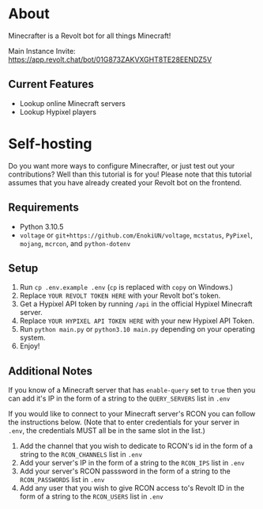 # About
Minecrafter is a Revolt bot for all things Minecraft!

Main Instance Invite: https://app.revolt.chat/bot/01G873ZAKVXGHT8TE28EENDZ5V

## Current Features
* Lookup online Minecraft servers
* Lookup Hypixel players



# Self-hosting
Do you want more ways to configure Minecrafter, or just test out your contributions? Well than this tutorial is for you! Please note that this tutorial assumes that you have already created your Revolt bot on the frontend.

## Requirements
* Python 3.10.5
* `voltage` or `git+https://github.com/EnokiUN/voltage`, `mcstatus`, `PyPixel`, `mojang`, `mcrcon`, and `python-dotenv`

## Setup
1. Run `cp .env.example .env` (`cp` is replaced with `copy` on Windows.)
2. Replace `YOUR REVOLT TOKEN HERE` with your Revolt bot's token.
3. Get a Hypixel API token by running `/api` in the official Hypixel Minecraft server.
4. Replace `YOUR HYPIXEL API TOKEN HERE` with your new Hypixel API Token.
5. Run `python main.py` or `python3.10 main.py` depending on your operating system.
6. Enjoy!

## Additional Notes
If you know of a Minecraft server that has `enable-query` set to `true` then you can add it's IP in the form of a string to the `QUERY_SERVERS` list in `.env`

If you would like to connect to your Minecraft server's RCON you can follow the instructions below. (Note that to enter credentials for your server in `.env`, the credentials MUST all be in the same slot in the list.)
1. Add the channel that you wish to dedicate to RCON's id in the form of a string to the `RCON_CHANNELS` list in `.env`
2. Add your server's IP in the form of a string to the `RCON_IPS` list in `.env`
3. Add your server's RCON passsword in the form of a string to the `RCON_PASSWORDS` list in `.env`
4. Add any user that you wish to give RCON access to's Revolt ID in the form of a string to the `RCON_USERS` list in `.env`

